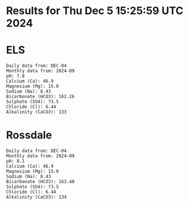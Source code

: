 # Results for Thu Dec  5 15:25:59 UTC 2024
# ELS
```
Daily data from: DEC-04
Monthly data from: 2024-09
pH: 7.8
Calcium (Ca): 46.9
Magnesium (Mg): 15.0
Sodium (Na): 8.43
Bicarbonate (HCO3): 162.26
Sulphate (SO4): 73.5
Chloride (Cl): 6.44
Alkalinity (CaCO3): 133
```
# Rossdale
```
Daily data from: DEC-04
Monthly data from: 2024-09
pH: 8.1
Calcium (Ca): 46.9
Magnesium (Mg): 15.0
Sodium (Na): 8.43
Bicarbonate (HCO3): 163.48
Sulphate (SO4): 73.5
Chloride (Cl): 6.44
Alkalinity (CaCO3): 134
```
